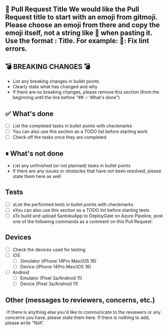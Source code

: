 ## 📝 Pull Request Title We would like the Pull Request title to start with an emoji from gitmoji. Please choose an emoji from there and copy the emoji itself, not a string like :art: when pasting it. Use the format <emoji>: Title. For example: 💄: Fix lint errors.

<!-- Please remove this section (from the beginning until the line before "## ✅ What's done") when creating a Pull Request. -->
## 💣 BREAKING CHANGES 💣
- List any breaking changes in bullet points
- Clearly state what has changed and why
- If there are no breaking changes, please remove this section (from the beginning until the line before "## ✅ What's done")

## ✅ What's done
- [ ] List the completed tasks in bullet points with checkmarks
- [ ] You can also use this section as a TODO list before starting work
- [ ] Check off the tasks once they are completed

<!-- If there is nothing to add here, please remove this section (from this line until the line before "## Tests") -->
## ⏸ What's not done
- List any unfinished (or not planned) tasks in bullet points
- If there are any issues or obstacles that have not been resolved, please state them here as well

<!-- Please use the text above as the commit message when setting up Auto-merge. -->
<!-- If there is nothing to add here, please remove this section (from this line until the line before "## Devices") -->

## Tests
- [ ] sList the performed tests in bullet points with checkmarks
- [ ] sYou can also use this section as a TODO list before starting tests
- [ ] sTo build and upload SantokuApp to DeployGate on Azure Pipeline, post one of the following commands as a comment on this Pull Request:

<!-- If there is nothing to add here, please remove this section (from this line until the line before "## Other") -->
## Devices
- [ ] Check the devices used for testing
- [ ] iOS
  - [ ] Simulator (iPhone 14Pro Max/iOS 16)
  - [ ] Device (iPhone 14Pro Max/iOS 16)
- [ ] Android
  - [ ] Emulator (Pixel 3a/Android 11)
  - [ ] Device (Pixel 3a/Android 11)

## Other (messages to reviewers, concerns, etc.)

-If there is anything else you'd like to communicate to the reviewers or any concerns you have, please state them here. If there is nothing to add, please write "N/A".